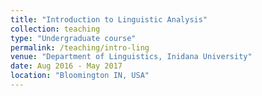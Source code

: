 ```yaml
---
title: "Introduction to Linguistic Analysis"
collection: teaching
type: "Undergraduate course"
permalink: /teaching/intro-ling
venue: "Department of Linguistics, Inidana University"
date: Aug 2016 - May 2017
location: "Bloomington IN, USA"
---
```



